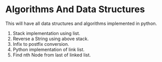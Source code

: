 # Algorithms And Data Structures
This will have all data structures and algorithms implemented in python.
  1. Stack implementation using list.
  2. Reverse a String using above stack.
  3. Infix to postfix conversion.
  4. Python implementation of link list.
  5. Find nth Node from last of linked list.
